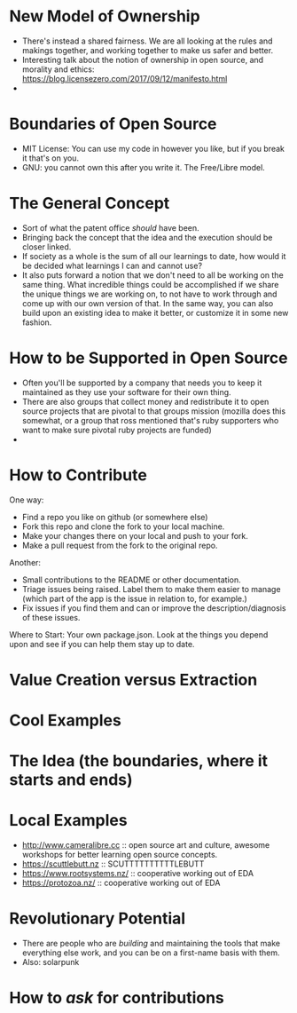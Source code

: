 <!--Title: Breakout on Open Source -->
<!--Subtitle: What it mean and how we join -->

# New Model of Ownership
- There's instead a shared fairness.  We are all looking at the rules and makings together, and working together to make us safer and better.
- Interesting talk about the notion of ownership  in open source, and morality and ethics: 
  https://blog.licensezero.com/2017/09/12/manifesto.html 
- 

# Boundaries of Open Source
- MIT License: You can use my code in however you like, but if you break it that's on you.
- GNU: you cannot own this after you write it.  The Free/Libre model.

# The General Concept
- Sort of what the patent office _should_ have been. 
- Bringing back the concept that the idea and the execution should be closer linked.  
- If society as a whole is the sum of all our learnings to date, how would it be decided what learnings I can and cannot use?
- It also puts forward a notion that we don't need to all be working on the same thing.  What incredible things could be accomplished if we share the unique things we are working on, to not have to work through and come up with our own version of that.  In the same way, you can also build upon an existing idea to make it better, or customize it in some new fashion.
# How to be Supported in Open Source
- Often you'll be supported by a company that needs you to keep it maintained as they use your software for their own thing.
- There are also groups that collect money and redistribute it to open source projects that are pivotal to that groups mission (mozilla does this somewhat, or a group that ross mentioned that's ruby supporters who want to make sure pivotal ruby projects are funded)
- 
# How to Contribute

One way:
- Find a  repo you like on github (or somewhere else)
- Fork this repo and clone the fork to your local machine.
- Make your changes there on your local and push to your fork.
- Make a pull request from the fork to the original repo.

Another:
- Small contributions to the README or other documentation.
- Triage issues being raised.  Label them to make them easier to manage (which part of the app is the issue in relation to, for example.)
- Fix issues if you find them and can or improve the description/diagnosis of these issues.

Where to Start:
Your own package.json.  Look at the things you depend upon and see if you can help them stay up to date.

# Value Creation versus Extraction
# Cool Examples
# The Idea (the boundaries, where it starts and ends)
# Local Examples
- http://www.cameralibre.cc :: open source art and culture, awesome workshops for better learning open source concepts.
- https://scuttlebutt.nz :: SCUTTTTTTTTTTLEBUTT
- https://www.rootsystems.nz/ :: cooperative working out of EDA
- https://protozoa.nz/ :: cooperative working out of EDA
# Revolutionary Potential
- There are people who are _building_ and maintaining the tools that make everything else work, and you can be on a first-name basis with them. 
- Also: solarpunk

# How to _ask_ for contributions
# 
